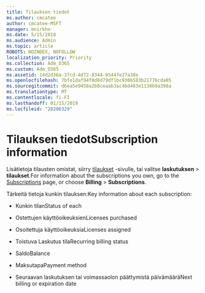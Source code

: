 ```yaml
---
title: Tilauksen tiedot
ms.author: cmcatee
author: cmcatee-MSFT
manager: mnirkhe
ms.date: 5/15/2018
ms.audience: Admin
ms.topic: article
ROBOTS: NOINDEX, NOFOLLOW
localization_priority: Priority
ms.collection: Adm_O365
ms.custom: Adm_O365
ms.assetid: 14d2d36a-37cd-4d72-8344-85447e27a38e
ms.openlocfilehash: 7bfe1daf94f8d8d79df1bc9306583b21776cda05
ms.sourcegitcommit: d6ea5e9458a2b8ceaab3ac4bd483e1130b9a398a
ms.translationtype: MT
ms.contentlocale: fi-FI
ms.lasthandoff: 01/15/2019
ms.locfileid: "28286329"
---
```

# <a name="subscription-information"></a><span data-ttu-id="2c893-102">Tilauksen tiedot</span><span class="sxs-lookup"><span data-stu-id="2c893-102">Subscription information</span></span>

<span data-ttu-id="2c893-103">Lisätietoja tilausten omistat, siirry [tilaukset](https://go.microsoft.com/fwlink/p/?linkid=842054) -sivulle, tai valitse **laskutuksen** \> **tilaukset**.</span><span class="sxs-lookup"><span data-stu-id="2c893-103">For information about the subscriptions you own, go to the [Subscriptions](https://go.microsoft.com/fwlink/p/?linkid=842054) page, or choose **Billing** \> **Subscriptions**.</span></span>
  
<span data-ttu-id="2c893-104">Tärkeitä tietoja kunkin tilauksen:</span><span class="sxs-lookup"><span data-stu-id="2c893-104">Key information about each subscription:</span></span>
  
- <span data-ttu-id="2c893-105">Kunkin tilan</span><span class="sxs-lookup"><span data-stu-id="2c893-105">Status of each</span></span>
    
- <span data-ttu-id="2c893-106">Ostettujen käyttöoikeuksien</span><span class="sxs-lookup"><span data-stu-id="2c893-106">Licenses purchased</span></span>
    
- <span data-ttu-id="2c893-107">Osoitettuja käyttöoikeuksia</span><span class="sxs-lookup"><span data-stu-id="2c893-107">Licenses assigned</span></span>
    
- <span data-ttu-id="2c893-108">Toistuva Laskutus tila</span><span class="sxs-lookup"><span data-stu-id="2c893-108">Recurring billing status</span></span>
    
- <span data-ttu-id="2c893-109">Saldo</span><span class="sxs-lookup"><span data-stu-id="2c893-109">Balance</span></span>
    
- <span data-ttu-id="2c893-110">Maksutapa</span><span class="sxs-lookup"><span data-stu-id="2c893-110">Payment method</span></span>
    
- <span data-ttu-id="2c893-111">Seuraavan laskutuksen tai voimassaolon päättymistä päivämäärä</span><span class="sxs-lookup"><span data-stu-id="2c893-111">Next billing or expiration date</span></span>
    

